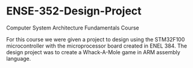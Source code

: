 # ENSE-352-Design-Project
Computer System Architecture Fundamentals Course

For this course we were given a project to design using the STM32F100 microcontroller with the microprocessor board created in ENEL 384.
The design project was to create a Whack-A-Mole game in ARM assembly language.
